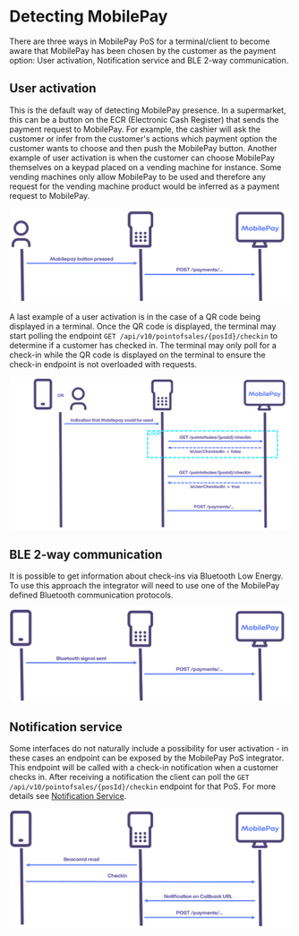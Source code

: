 # <a name="detecting_mobilepay"></a> Detecting MobilePay

There are three ways in MobilePay PoS for a terminal/client to become aware that MobilePay has been chosen by the customer as the payment option: User activation, Notification service and BLE 2-way communication.

## <a name="user_activation"></a> User activation

This is the default way of detecting MobilePay presence. In a supermarket, this can be a button on the ECR (Electronic Cash Register) that sends the payment request to MobilePay. For example, the cashier will ask the customer or infer from the customer's actions which payment option the customer wants to choose and then push the MobilePay button. Another example of user activation is when the customer can choose MobilePay themselves on a keypad placed on a vending machine for instance. Some vending machines only allow MobilePay to be used and therefore any request for the vending machine product would be inferred as a payment request to MobilePay.

[![](assets/images/POD_MobilepayButton.png)](assets/images/POD_MobilepayButton.png)

A last example of a user activation is in the case of a QR code being displayed in a terminal. Once the QR code is displayed,
the terminal may start polling the endpoint ``GET /api/v10/pointofsales/{posId}/checkin`` to determine if a customer has checked in. The terminal may only poll for a check-in while the QR code is displayed on the terminal to ensure the check-in endpoint is not overloaded with requests.

[![](assets/images/POD_polling.png)](assets/images/POD_polling.png)


## <a name="ble"></a> BLE 2-way communication

It is possible to get information about check-ins via Bluetooth Low Energy. To use this approach the integrator will need to use one of the MobilePay defined Bluetooth communication protocols.

[![](assets/images/POD_BLEsignal.png)](assets/images/POD_BLEsignal.png)


## <a name="notification"></a> Notification service

Some interfaces do not naturally include a possibility for user activation - in these cases an endpoint can be exposed by the MobilePay PoS integrator. This endpoint will be called with a check-in notification when a customer checks in. After receiving a notification the client can poll the ``GET /api/v10/pointofsales/{posId}/checkin`` endpoint for that PoS. For more details see [Notification Service](notification_service).

[![](assets/images/POD_BeaconIDRead.png)](assets/images/POD_BeaconIDRead.png)

